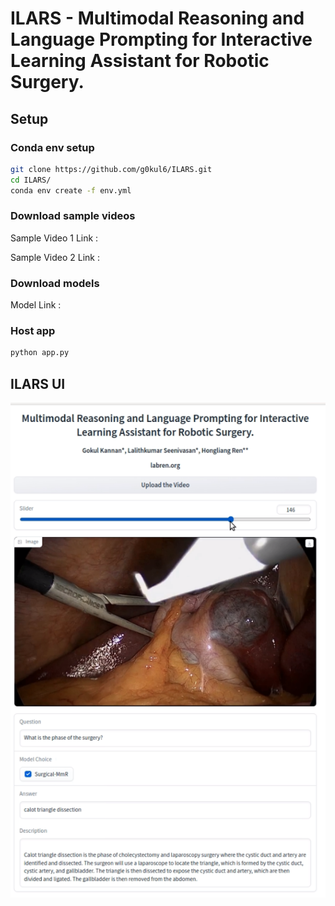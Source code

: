 # ILARS - Multimodal Reasoning and Language Prompting for Interactive Learning Assistant for Robotic Surgery.
## Setup
### Conda env setup
```bash
git clone https://github.com/g0kul6/ILARS.git
cd ILARS/
conda env create -f env.yml 
```
### Download sample videos
Sample Video 1 Link : 

Sample Video 2 Link :
### Download models
Model Link :
### Host app 
```bash
python app.py
```
## ILARS UI
![alt text](imgs/overview.png)